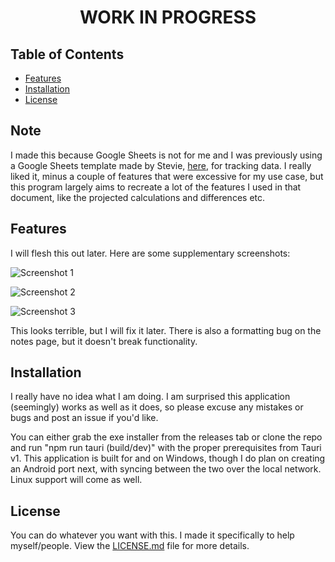 <div align="center">

# WORK IN PROGRESS

</div>

## Table of Contents

- [Features](#features)
- [Installation](#installation)
- [License](#license)

## Note

I made this because Google Sheets is not for me and I was previously using a Google Sheets template made by Stevie, [here](https://youtu.be/2gIu00WcbTI?si=iOx1pcTTzlFZqkPm), for tracking data. I really liked it, minus a couple of features that were excessive for my use case, but this program largely aims to recreate a lot of the features I used in that document, like the projected calculations and differences etc.

## Features

I will flesh this out later. Here are some supplementary screenshots:

![Screenshot 1](https://github.com/user-attachments/assets/417c8e92-60e0-4331-a961-2132e4423c1f)

![Screenshot 2](https://github.com/user-attachments/assets/7c2139b9-291d-4a94-9f3f-9684a984513c)

![Screenshot 3](https://github.com/user-attachments/assets/63524094-04fe-4f3b-9777-f5ee2f3b7a04)

This looks terrible, but I will fix it later. There is also a formatting bug on the notes page, but it doesn't break functionality.

## Installation

I really have no idea what I am doing. I am surprised this application (seemingly) works as well as it does, so please excuse any mistakes or bugs and post an issue if you'd like.

You can either grab the exe installer from the releases tab or clone the repo and run "npm run tauri (build/dev)" with the proper prerequisites from Tauri v1. This application is built for and on Windows, though I do plan on creating an Android port next, with syncing between the two over the local network. Linux support will come as well.

## License

You can do whatever you want with this. I made it specifically to help myself/people. View the [LICENSE.md](LICENSE.md) file for more details.
